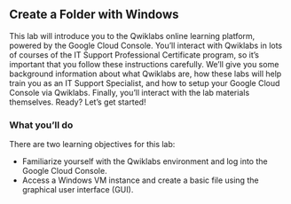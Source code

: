 ## Create a Folder with Windows

This lab will introduce you to the Qwiklabs online learning platform, powered by the Google Cloud Console. You’ll interact with Qwiklabs in lots of courses of the IT Support Professional Certificate program, so it’s important that you follow these instructions carefully. We’ll give you some background information about what Qwiklabs are, how these labs will help train you as an IT Support Specialist, and how to setup your Google Cloud Console via Qwiklabs. Finally, you’ll interact with the lab materials themselves. Ready? Let’s get started!

### What you’ll do

There are two learning objectives for this lab:

* Familiarize yourself with the Qwiklabs environment and log into the Google Cloud Console.
* Access a Windows VM instance and create a basic file using the graphical user interface (GUI).